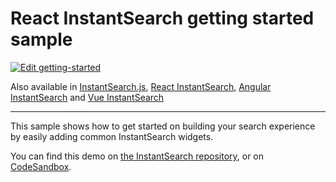 # React InstantSearch getting started sample

[![Edit getting-started](https://codesandbox.io/static/img/play-codesandbox.svg)](https://codesandbox.io/s/github/algolia/instantsearch/tree/master/examples/react/getting-started)

Also available in [InstantSearch.js](../../instantsearch.js/getting-started/), [React InstantSearch](../../react-instantsearch/getting-started/), [Angular InstantSearch](../../angular-instantsearch/getting-started/) and [Vue InstantSearch](../../vue-instantsearch/getting-started/)

---

This sample shows how to get started on building your search experience by easily adding common InstantSearch widgets.

You can find this demo on [the InstantSearch repository](https://github.com/algolia/instantsearch/tree/master/examples/react/getting-started), or on [CodeSandbox](https://codesandbox.io/s/github/algolia/instantsearch/tree/master/examples/react/getting-started).

